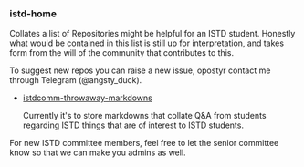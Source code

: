 ### istd-home

Collates a list of Repositories might be helpful for an ISTD student. Honestly what would be contained in this list is still up for interpretation, and takes form from the will of the community that contributes to this. 

To suggest new repos you can raise a new issue, opostyr contact me through Telegram (@angsty_duck).



- [istdcomm-throwaway-markdowns](https://github.com/SolsticeDante/istdcomm-throwaway-markdowns)

  Currently it's to store markdowns that collate Q&A from students  regarding ISTD things that are of interest to ISTD students. 





For new ISTD committee members, feel free to let the senior committee know so that we can make you admins as well.